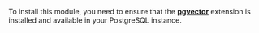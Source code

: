 To install this module, you need to ensure that the [**pgvector**](https://github.com/pgvector/pgvector) extension is installed and available in your PostgreSQL instance.

